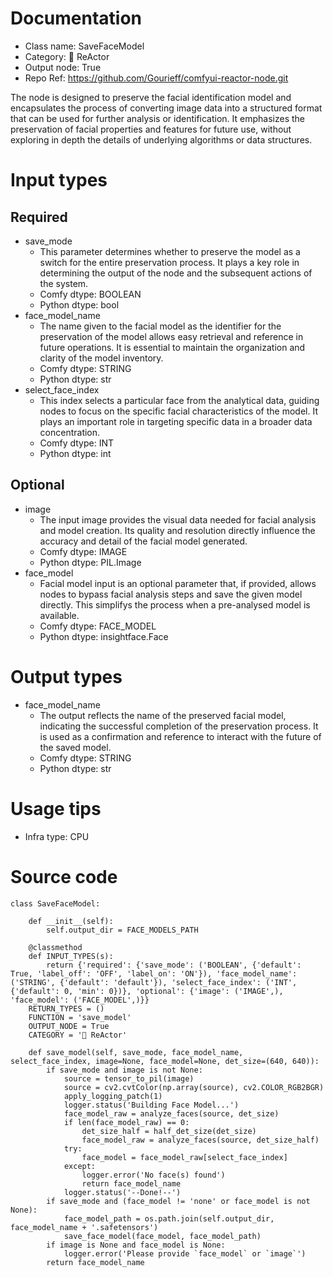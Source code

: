 # Documentation
- Class name: SaveFaceModel
- Category: 🌌 ReActor
- Output node: True
- Repo Ref: https://github.com/Gourieff/comfyui-reactor-node.git

The node is designed to preserve the facial identification model and encapsulates the process of converting image data into a structured format that can be used for further analysis or identification. It emphasizes the preservation of facial properties and features for future use, without exploring in depth the details of underlying algorithms or data structures.

# Input types
## Required
- save_mode
    - This parameter determines whether to preserve the model as a switch for the entire preservation process. It plays a key role in determining the output of the node and the subsequent actions of the system.
    - Comfy dtype: BOOLEAN
    - Python dtype: bool
- face_model_name
    - The name given to the facial model as the identifier for the preservation of the model allows easy retrieval and reference in future operations. It is essential to maintain the organization and clarity of the model inventory.
    - Comfy dtype: STRING
    - Python dtype: str
- select_face_index
    - This index selects a particular face from the analytical data, guiding nodes to focus on the specific facial characteristics of the model. It plays an important role in targeting specific data in a broader data concentration.
    - Comfy dtype: INT
    - Python dtype: int
## Optional
- image
    - The input image provides the visual data needed for facial analysis and model creation. Its quality and resolution directly influence the accuracy and detail of the facial model generated.
    - Comfy dtype: IMAGE
    - Python dtype: PIL.Image
- face_model
    - Facial model input is an optional parameter that, if provided, allows nodes to bypass facial analysis steps and save the given model directly. This simplifys the process when a pre-analysed model is available.
    - Comfy dtype: FACE_MODEL
    - Python dtype: insightface.Face

# Output types
- face_model_name
    - The output reflects the name of the preserved facial model, indicating the successful completion of the preservation process. It is used as a confirmation and reference to interact with the future of the saved model.
    - Comfy dtype: STRING
    - Python dtype: str

# Usage tips
- Infra type: CPU

# Source code
```
class SaveFaceModel:

    def __init__(self):
        self.output_dir = FACE_MODELS_PATH

    @classmethod
    def INPUT_TYPES(s):
        return {'required': {'save_mode': ('BOOLEAN', {'default': True, 'label_off': 'OFF', 'label_on': 'ON'}), 'face_model_name': ('STRING', {'default': 'default'}), 'select_face_index': ('INT', {'default': 0, 'min': 0})}, 'optional': {'image': ('IMAGE',), 'face_model': ('FACE_MODEL',)}}
    RETURN_TYPES = ()
    FUNCTION = 'save_model'
    OUTPUT_NODE = True
    CATEGORY = '🌌 ReActor'

    def save_model(self, save_mode, face_model_name, select_face_index, image=None, face_model=None, det_size=(640, 640)):
        if save_mode and image is not None:
            source = tensor_to_pil(image)
            source = cv2.cvtColor(np.array(source), cv2.COLOR_RGB2BGR)
            apply_logging_patch(1)
            logger.status('Building Face Model...')
            face_model_raw = analyze_faces(source, det_size)
            if len(face_model_raw) == 0:
                det_size_half = half_det_size(det_size)
                face_model_raw = analyze_faces(source, det_size_half)
            try:
                face_model = face_model_raw[select_face_index]
            except:
                logger.error('No face(s) found')
                return face_model_name
            logger.status('--Done!--')
        if save_mode and (face_model != 'none' or face_model is not None):
            face_model_path = os.path.join(self.output_dir, face_model_name + '.safetensors')
            save_face_model(face_model, face_model_path)
        if image is None and face_model is None:
            logger.error('Please provide `face_model` or `image`')
        return face_model_name
```
